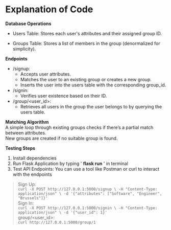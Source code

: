 # Explanation of Code  

**Database Operations**  
- Users Table:  Stores each user's attributes and their assigned group ID.

- Groups Table:  Stores a list of members in the group (denormalized for simplicity).  

**Endpoints**  
- /signup:  
  - Accepts user attributes.  
  - Matches the user to an existing group or creates a new group.  
  - Inserts the user into the users table with the corresponding group_id.  
- /signin:  
  - Verifies user existence based on their ID.  
- /group/<user_id>:  
  - Retrieves all users in the group the user belongs to by querying the users table.  
  
**Matching Algorithm**  
A simple loop through existing groups checks if there’s a partial match between attributes.  
New groups are created if no suitable group is found.  

**Testing Steps**
1. Install dependencies
2. Run Flask Application by typing ' **flask run** ' in terminal
3. Test API Endpoints:
You can use a tool like Postman or curl to interact with the endpoints
>Sign Up:  
`curl -X POST http://127.0.0.1:5000/signup \
-H "Content-Type: application/json" \
-d '{"attributes": ["Software", "Engineer", "Brussels"]}'`  
>Sign In:  
`curl -X POST http://127.0.0.1:5000/signin \
-H "Content-Type: application/json" \
-d '{"user_id": 1}'`  
>group/<user_id>:  
`curl http://127.0.0.1:5000/group/1`  
>
